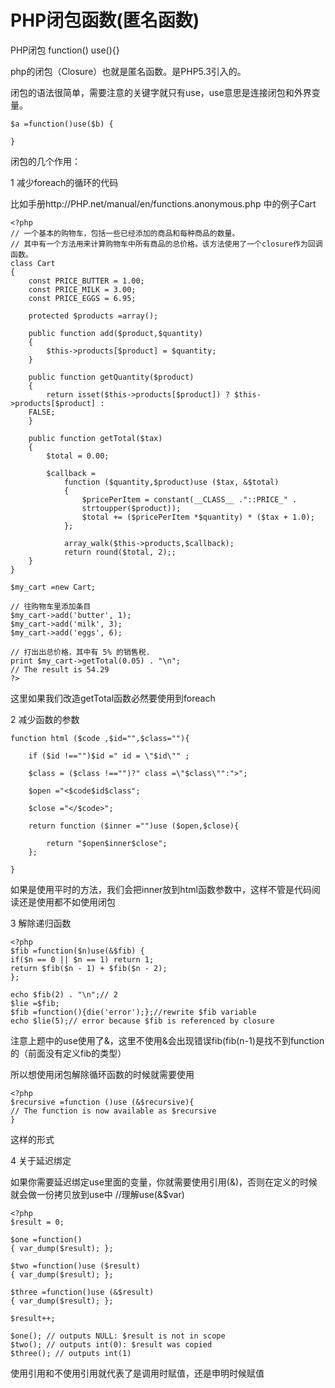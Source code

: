 # PHP闭包函数(匿名函数)

PHP闭包 function() use(){}

php的闭包（Closure）也就是匿名函数。是PHP5.3引入的。

闭包的语法很简单，需要注意的关键字就只有use，use意思是连接闭包和外界变量。

```
$a =function()use($b) { 

}
```

闭包的几个作用：

1 减少foreach的循环的代码

比如手册http://PHP.net/manual/en/functions.anonymous.php 中的例子Cart

```
<?php 
// 一个基本的购物车，包括一些已经添加的商品和每种商品的数量。 
// 其中有一个方法用来计算购物车中所有商品的总价格。该方法使用了一个closure作为回调函数。 
class Cart 
{ 
	const PRICE_BUTTER = 1.00; 
	const PRICE_MILK = 3.00; 
	const PRICE_EGGS = 6.95; 

	protected $products =array(); 

	public function add($product,$quantity) 
	{ 
		$this->products[$product] = $quantity; 
	} 

	public function getQuantity($product) 
	{ 
		return isset($this->products[$product]) ? $this->products[$product] : 
	FALSE; 
	} 

	public function getTotal($tax) 
	{ 
		$total = 0.00; 

		$callback = 
			function ($quantity,$product)use ($tax, &$total) 
			{ 
				$pricePerItem = constant(__CLASS__ ."::PRICE_" . 
				strtoupper($product)); 
				$total += ($pricePerItem *$quantity) * ($tax + 1.0); 
			}; 

			array_walk($this->products,$callback); 
			return round($total, 2);; 
	} 
} 

$my_cart =new Cart; 

// 往购物车里添加条目 
$my_cart->add('butter', 1); 
$my_cart->add('milk', 3); 
$my_cart->add('eggs', 6); 

// 打出出总价格，其中有 5% 的销售税. 
print $my_cart->getTotal(0.05) . "\n"; 
// The result is 54.29 
?>
```

这里如果我们改造getTotal函数必然要使用到foreach

 

2 减少函数的参数

```
function html ($code ,$id="",$class=""){ 

	if ($id !=="")$id =" id = \"$id\"" ; 

	$class = ($class !=="")?" class =\"$class\"":">"; 

	$open ="<$code$id$class"; 

	$close ="</$code>"; 

	return function ($inner ="")use ($open,$close){ 

		return "$open$inner$close";
	}; 

} 
```
如果是使用平时的方法，我们会把inner放到html函数参数中，这样不管是代码阅读还是使用都不如使用闭包

3 解除递归函数
```
<?php 
$fib =function($n)use(&$fib) { 
if($n == 0 || $n == 1) return 1; 
return $fib($n - 1) + $fib($n - 2); 
}; 

echo $fib(2) . "\n";// 2 
$lie =$fib; 
$fib =function(){die('error');};//rewrite $fib variable 
echo $lie(5);// error because $fib is referenced by closure
```

注意上题中的use使用了&，这里不使用&会出现错误fib(fib(n-1)是找不到function的（前面没有定义fib的类型）

所以想使用闭包解除循环函数的时候就需要使用

```
<?php 
$recursive =function ()use (&$recursive){ 
// The function is now available as $recursive 
}
```
这样的形式

4 关于延迟绑定

如果你需要延迟绑定use里面的变量，你就需要使用引用(&)，否则在定义的时候就会做一份拷贝放到use中 //理解use(&$var)
```
<?php 
$result = 0; 

$one =function() 
{ var_dump($result); }; 

$two =function()use ($result) 
{ var_dump($result); }; 

$three =function()use (&$result) 
{ var_dump($result); }; 

$result++; 

$one(); // outputs NULL: $result is not in scope 
$two(); // outputs int(0): $result was copied 
$three(); // outputs int(1)
```

使用引用和不使用引用就代表了是调用时赋值，还是申明时候赋值











